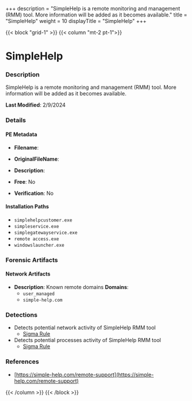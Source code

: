 +++
description = "SimpleHelp is a remote monitoring and management (RMM) tool. More information will be added as it becomes available."
title = "SimpleHelp"
weight = 10
displayTitle = "SimpleHelp"
+++


{{< block "grid-1" >}}
{{< column "mt-2 pt-1">}}

# SimpleHelp


### Description

SimpleHelp is a remote monitoring and management (RMM) tool. More information will be added as it becomes available.



**Last Modified**: 2/9/2024

### Details


#### PE Metadata
- **Filename**: 
- **OriginalFileName**: 
- **Description**: 


- **Free**: No

- **Verification**: No




#### Installation Paths
- `simplehelpcustomer.exe`
- `simpleservice.exe`
- `simplegatewayservice.exe`
- `remote access.exe`
- `windowslauncher.exe`

### Forensic Artifacts




#### Network Artifacts
- **Description**: Known remote domains  **Domains**:
    - `user_managed`
    - `simple-help.com`


### Detections
- Detects potential network activity of SimpleHelp RMM tool
  - [Sigma Rule](https://github.com/magicsword-io/LOLRMM/blob/main/detections/sigma/simplehelp_network_sigma.yml)
- Detects potential processes activity of SimpleHelp RMM tool
  - [Sigma Rule](https://github.com/magicsword-io/LOLRMM/blob/main/detections/sigma/simplehelp_processes_sigma.yml)

### References
- [https://simple-help.com/remote-support](https://simple-help.com/remote-support)



{{< /column >}}
{{< /block >}}
